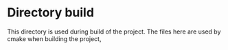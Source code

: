 # Directory build
This directory is used during build of the project. The files here are used by cmake when building the project,